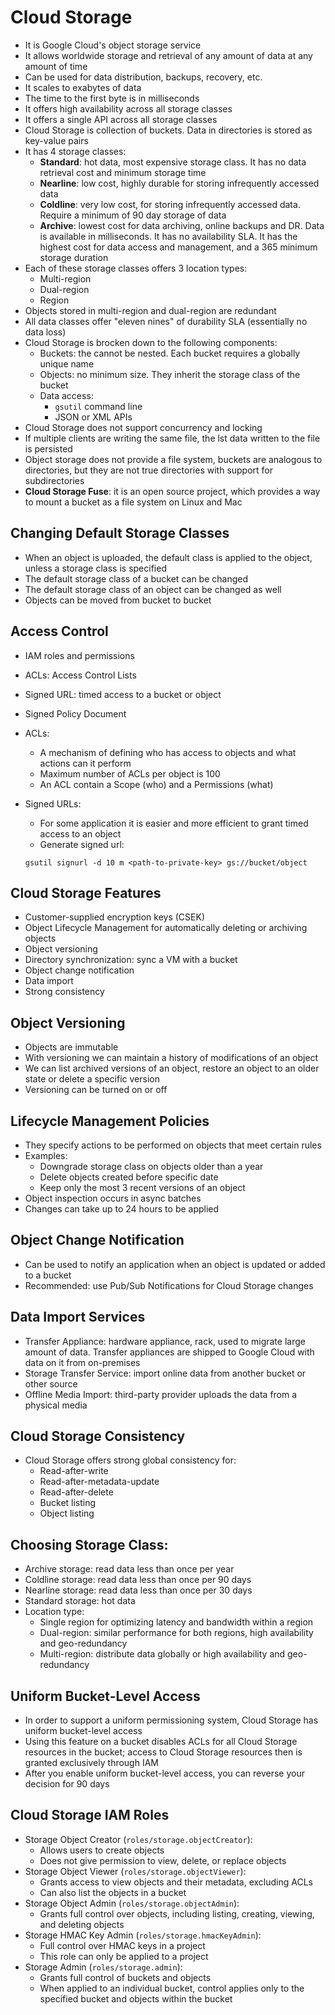 # Cloud Storage

- It is Google Cloud's object storage service
- It allows worldwide storage and retrieval of any amount of data at any amount of time
- Can be used for data distribution, backups, recovery, etc.
- It scales to exabytes of data
- The time to the first byte is in milliseconds
- It offers high availability across all storage classes
- It offers a single API across all storage classes
- Cloud Storage is collection of buckets. Data in directories is stored as key-value pairs
- It has 4 storage classes:
    - **Standard**: hot data, most expensive storage class. It has no data retrieval cost and minimum storage time
    - **Nearline**: low cost, highly durable for storing infrequently accessed data
    - **Coldline**: very low cost, for storing infrequently accessed data. Require a minimum of 90 day storage of data
    - **Archive**: lowest cost for data archiving, online backups and DR. Data is available in milliseconds. It has no availability SLA. It has the highest cost for data access and management, and a 365 minimum storage duration
- Each of these storage classes offers 3 location types:
    - Multi-region
    - Dual-region
    - Region
- Objects stored in multi-region and dual-region are redundant
- All data classes offer "eleven nines" of durability SLA (essentially no data loss)
- Cloud Storage is brocken down to the following components:
    - Buckets: the cannot be nested. Each bucket requires a globally unique name
    - Objects: no minimum size. They inherit the storage class of the bucket
    - Data access:
        - `gsutil` command line
        - JSON or XML APIs
- Cloud Storage does not support concurrency and locking
- If multiple clients are writing the same file, the lst data written to the file is persisted
- Object storage does not provide a file system, buckets are analogous to directories, but they are not true directories with support for subdirectories
- **Cloud Storage Fuse**: it is an open source project, which provides a way to mount a bucket as a file system on Linux and Mac

## Changing Default Storage Classes

- When an object is uploaded, the default class is applied to the object, unless a storage class is specified
- The default storage class of a bucket can be changed
- The default storage class of an object can be changed as well
- Objects can be moved from bucket to bucket

## Access Control

- IAM roles and permissions
- ACLs: Access Control Lists
- Signed URL: timed access to a bucket or object
- Signed Policy Document
- ACLs: 
    - A mechanism of defining who has access to objects and what actions can it perform
    - Maximum number of ACLs per object is 100
    - An ACL contain a Scope (who) and a Permissions (what)
- Signed URLs:
    - For some application it is easier and more efficient to grant timed access to an object
    - Generate signed url:

    ```
    gsutil signurl -d 10 m <path-to-private-key> gs://bucket/object 
    ```

## Cloud Storage Features

- Customer-supplied encryption keys (CSEK)
- Object Lifecycle Management for automatically deleting or archiving objects
- Object versioning
- Directory synchronization: sync a VM with a bucket
- Object change notification
- Data import
- Strong consistency

## Object Versioning

- Objects are immutable
- With versioning we can maintain a history of modifications of an object
- We can list archived versions of an object, restore an object to an older state or delete a specific version
- Versioning can be turned on or off

## Lifecycle Management Policies

- They specify actions to be performed on objects that meet certain rules
- Examples:
    - Downgrade storage class on objects older than a year
    - Delete objects created before specific date
    - Keep only the most 3 recent versions of an object
- Object inspection occurs in async batches
- Changes can take up to 24 hours to be applied

 ## Object Change Notification

- Can be used to notify an application when an object is updated or added to a bucket
- Recommended: use Pub/Sub Notifications for Cloud Storage changes

## Data Import Services

- Transfer Appliance: hardware appliance, rack, used to migrate large amount of data. Transfer appliances are shipped to Google Cloud with data on it from on-premises
- Storage Transfer Service: import online data from another bucket or other source
- Offline Media Import: third-party provider uploads the data from a physical media

## Cloud Storage Consistency

- Cloud Storage offers strong global consistency for:
    - Read-after-write
    - Read-after-metadata-update
    - Read-after-delete
    - Bucket listing
    - Object listing

 ## Choosing Storage Class:

 - Archive storage: read data less than once per year
 - Coldline storage: read data less than once per 90 days
 - Nearline storage: read data less than once per 30 days
 - Standard storage: hot data
 - Location type:
    - Single region for optimizing latency and bandwidth within a region
    - Dual-region: similar performance for both regions, high availability and geo-redundancy
    - Multi-region: distribute data globally or high availability and geo-redundancy

## Uniform Bucket-Level Access

- In order to support a uniform permissioning system, Cloud Storage has uniform bucket-level access
- Using this feature on a bucket disables ACLs for all Cloud Storage resources in the bucket; access to Cloud Storage resources then is granted exclusively through IAM
- After you enable uniform bucket-level access, you can reverse your decision for 90 days

## Cloud Storage IAM Roles

- Storage Object Creator (`roles/storage.objectCreator`):
    - Allows users to create objects
    - Does not give permission to view, delete, or replace objects
- Storage Object Viewer (`roles/storage.objectViewer`):
    - Grants access to view objects and their metadata, excluding ACLs
    - Can also list the objects in a bucket
- Storage Object Admin (`roles/storage.objectAdmin`):
    - Grants full control over objects, including listing, creating, viewing, and deleting objects
- Storage HMAC Key Admin (`roles/storage.hmacKeyAdmin`):
    - Full control over HMAC keys in a project
    - This role can only be applied to a project
- Storage Admin (`roles/storage.admin`):
    - Grants full control of buckets and objects
    - When applied to an individual bucket, control applies only to the specified bucket and objects within the bucket